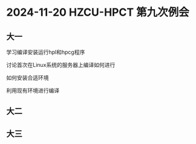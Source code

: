 # 2024-11-20 HZCU-HPCT 第九次例会  

## 大一
学习编译安装运行hpl和hpcg程序

讨论首次在Linux系统的服务器上编译如何进行

如何安装合适环境

利用现有环境进行编译

## 大二

## 大三
